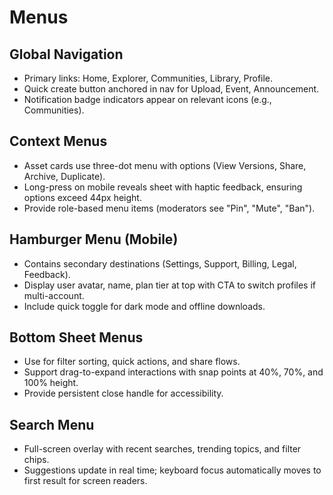 # Menus

## Global Navigation
- Primary links: Home, Explorer, Communities, Library, Profile.
- Quick create button anchored in nav for Upload, Event, Announcement.
- Notification badge indicators appear on relevant icons (e.g., Communities).

## Context Menus
- Asset cards use three-dot menu with options (View Versions, Share, Archive, Duplicate).
- Long-press on mobile reveals sheet with haptic feedback, ensuring options exceed 44px height.
- Provide role-based menu items (moderators see "Pin", "Mute", "Ban").

## Hamburger Menu (Mobile)
- Contains secondary destinations (Settings, Support, Billing, Legal, Feedback).
- Display user avatar, name, plan tier at top with CTA to switch profiles if multi-account.
- Include quick toggle for dark mode and offline downloads.

## Bottom Sheet Menus
- Use for filter sorting, quick actions, and share flows.
- Support drag-to-expand interactions with snap points at 40%, 70%, and 100% height.
- Provide persistent close handle for accessibility.

## Search Menu
- Full-screen overlay with recent searches, trending topics, and filter chips.
- Suggestions update in real time; keyboard focus automatically moves to first result for screen readers.
